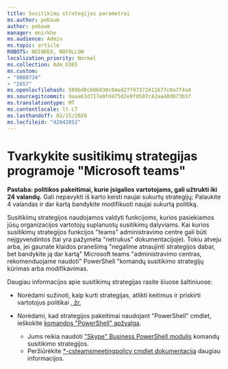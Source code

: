 ```yaml
---
title: Susitikimų strategijos parametrai
ms.author: pebaum
author: pebaum
manager: mnirkhe
ms.audience: Admin
ms.topic: article
ROBOTS: NOINDEX, NOFOLLOW
localization_priority: Normal
ms.collection: Adm_O365
ms.custom:
- "9000734"
- "2657"
ms.openlocfilehash: 509bd0c686830c04ed27f97372411677c0a7f4a4
ms.sourcegitcommit: 9aaa61d717e0fd475d2e9f0507c42aa40d073b5f
ms.translationtype: MT
ms.contentlocale: lt-LT
ms.lasthandoff: 02/15/2020
ms.locfileid: "42042852"
---
```

# <a name="manage-meeting-policies-in-microsoft-teams"></a>Tvarkykite susitikimų strategijas programoje "Microsoft teams"

**Pastaba: politikos pakeitimai, kurie įsigalios vartotojams, gali užtrukti iki 24 valandų.** Gali nepavykti iš karto keisti naujai sukurtų strategijų; Palaukite 4 valandas ir dar kartą bandykite modifikuoti naujai sukurtą politiką.

Susitikimų strategijos naudojamos valdyti funkcijoms, kurios pasiekiamos jūsų organizacijos vartotojų suplanuotų susitikimų dalyviams. Kai kurios susitikimų strategijos funkcijos "teams" administravimo centre gali būti neįgyvendintos (tai yra pažymėta "netrukus" dokumentacijoje). Tokiu atveju arba, jei gaunate klaidos pranešimą "negalime atnaujinti strategijos dabar, bet bandykite ją dar kartą" Microsoft teams "administravimo centras, rekomenduojame naudoti" PowerShell "komandų susitikimo strategijų kūrimas arba modifikavimas. 

Daugiau informacijos apie susitikimų strategijas rasite šiuose šaltiniuose:

- Norėdami sužinoti, kaip kurti strategijas, atlikti keitimus ir priskirti vartotojus politikai [, žr.](https://docs.microsoft.com/microsoftteams/meeting-policies-in-teams)

- Norėdami, kad strategijos pakeitimai naudojant "PowerShell" cmdlet, ieškokite [komandos "PowerShell" apžvalga](https://docs.microsoft.com/microsoftteams/teams-powershell-overview). 
    - Jums reikia naudoti ["Skype" Business PowerShell modulis](https://www.microsoft.com/download/details.aspx?id=39366) komandų susitikimo strategijos. 
    - Peržiūrėkite [*-csteamsmeetingpolicy cmdlet dokumentaciją](https://docs.microsoft.com/search/?search=CsTeamsMeetingPolicy&view=skype-ps) daugiau informacijos.

